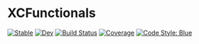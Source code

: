 # XCFunctionals

[![Stable](https://img.shields.io/badge/docs-stable-blue.svg)](https://tjjarvinen.github.io/XCFunctionals.jl/stable/)
[![Dev](https://img.shields.io/badge/docs-dev-blue.svg)](https://tjjarvinen.github.io/XCFunctionals.jl/dev/)
[![Build Status](https://github.com/tjjarvinen/XCFunctionals.jl/actions/workflows/CI.yml/badge.svg?branch=main)](https://github.com/tjjarvinen/XCFunctionals.jl/actions/workflows/CI.yml?query=branch%3Amain)
[![Coverage](https://codecov.io/gh/tjjarvinen/XCFunctionals.jl/branch/main/graph/badge.svg)](https://codecov.io/gh/tjjarvinen/XCFunctionals.jl)
[![Code Style: Blue](https://img.shields.io/badge/code%20style-blue-4495d1.svg)](https://github.com/invenia/BlueStyle)

